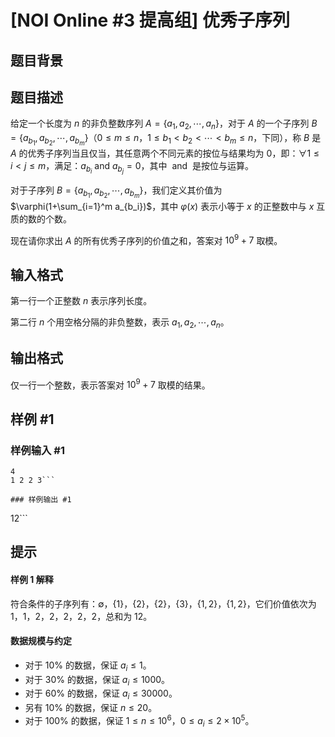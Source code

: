 # [NOI Online #3 提高组] 优秀子序列

## 题目背景



## 题目描述

给定一个长度为 $n$ 的非负整数序列 $A=\{a_1,a_2,\cdots,a_n\}$，对于 $A$ 的一个子序列 $B=\{a_{b_1},a_{b_2},\cdots,a_{b_m}\}$（$0\le m\le n$，$1\le b_1<b_2<\cdots<b_m\le n$，下同），称 $B$ 是 $A$ 的优秀子序列当且仅当，其任意两个不同元素的按位与结果均为 $0$，即：$\forall 1\le i<j\le m$，满足：$a_{b_i}~\mathrm{and}~a_{b_j}=0$，其中 $~\mathrm{and}~$   是按位与运算。

对于子序列 $B=\{a_{b_1},a_{b_2},\cdots,a_{b_m}\}$，我们定义其价值为 $\varphi(1+\sum_{i=1}^m a_{b_i})$，其中 $\varphi(x)$ 表示小等于 $x$ 的正整数中与 $x$ 互质的数的个数。

现在请你求出 $A$ 的所有优秀子序列的价值之和，答案对 $10^9+7$ 取模。

## 输入格式

第一行一个正整数 $n$ 表示序列长度。

第二行 $n$ 个用空格分隔的非负整数，表示 $a_1,a_2,\cdots,a_n$。

## 输出格式

仅一行一个整数，表示答案对 $10^9+7$ 取模的结果。

## 样例 #1

### 样例输入 #1
```
4
1 2 2 3```

### 样例输出 #1

```
12```

## 提示

#### 样例 1 解释
符合条件的子序列有：$\emptyset$，$\{1\}$，$\{2\}$，$\{2\}$，$\{3\}$，$\{1,2\}$，$\{1,2\}$，它们价值依次为 $1$，$1$，$2$，$2$，$2$，$2$，$2$，总和为 $12$。

#### 数据规模与约定
- 对于 $10\%$ 的数据，保证 $a_i\le 1$。
- 对于 $30\%$ 的数据，保证 $a_i\le 1000$。
- 对于 $60\%$ 的数据，保证 $a_i\le 30000$。
- 另有 $10\%$ 的数据，保证 $n\le 20$。
- 对于 $100\%$ 的数据，保证 $1\le n\le 10^6$，$0\le a_i\le 2\times 10^5$。
